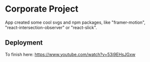 # Corporate Project

App created some cool svgs and npm packages, like "framer-motion", "react-intersection-observer" or "react-slick".

## Deployment

To finish here:
https://www.youtube.com/watch?v=53i9EHsJGxw
